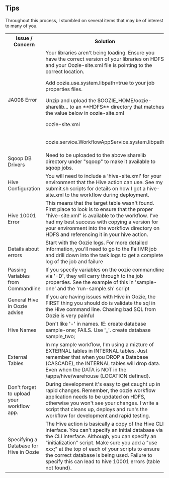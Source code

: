 ## Tips

Throughout this process, I stumbled on several items that may be of interest to many of you.

<table>
<tr>
<th>Issue / Concern</th>
<th>Solution</th>
</tr><tr><td>
JA008 Error
</td><td>
Your libraries aren't being loading.  Ensure you have the correct version of your libraries on HDFS and your Oozie-site.xml file is pointing to the correct location.
<p>Add oozie.use.system.libpath=true to your job properties files.</p>
<p>Unzip and upload the $OOZIE_HOME/oozie-sharelib... to an **HDFS** directory that matches the value below in oozie-site.xml</p>
<p>oozie-site.xml</p>
<br>oozie.service.WorkflowAppService.system.libpath</p>
</td></tr><tr><td>
Sqoop DB Drivers
</td><td>
Need to be uploaded to the above sharelib directory under "sqoop" to make it available to sqoop jobs.
</td></tr><tr><td>
Hive Configuration
</td><td>
You will need to include a 'hive-site.xml' for your environment that the Hive action can use.  See my submit.sh scripts for details on how I got a hive-site.xml to the workflow during deployment.
</td></tr><tr><td>
Hive 10001 Error
</td><td>
This means that the target table wasn't found.  First place to look is to ensure that the proper "hive-site.xml" is available to the workflow.  I've had my best success with copying a version for your environment into the workflow directory on HDFS and referencing it in your hive action.
</td></tr><tr><td>
Details about errors
</td><td>
Start with the Oozie logs.  For more detailed information, you'll need to go to the Fail MR job and drill down into the task logs to get a complete log of the job and failure
</td></tr><tr><td>
Passing Variables from Commandline
</td><td>
If you specify variables on the oozie commandline via '-D', they will carry through to the job properties.  See the example of this in 'sample-one' and the 'run-sample.sh' script
</td></tr><tr><td>
General Hive in Oozie advise
</td><td>
If you are having issues with Hive in Oozie, the FIRST thing you should do is validate the sql in the Hive command line.  Chasing bad SQL from Oozie is very painful
</td></tr><tr><td>
Hive Names
</td><td>
Don't like '-' in names. IE: create database sample-one; FAILS.  Use '_'.  create database sample_two;
</td></tr><tr><td>
External Tables
</td><td>
In my sample workflow, I'm using a mizture of EXTERNAL tables in INTERNAL tables.  Just remember that when you DROP a Database (CASCADE), the INTERNAL tables will drop data.  Even when the DATA is NOT in the /apps/hive/warehouse (LOCATION defined).
</td></tr><tr><td>
Don't forget to upload your workflow app.
</td><td>
During development it's easy to get caught up in rapid changes.  Remember, the oozie workflow application needs to be updated on HDFS, otherwise you won't see your changes.  I write a script that cleans up, deploys and run's the workflow for development and rapid testing.
</td></tr><tr><td>
Specifying a Database for Hive in Oozie
</td><td>
The Hive action is basically a copy of the Hive CLI interface.  You can't specify an initial database via the CLI interface.  Although, you can specify an "initialization" script.  Make sure you add a "use xxx;" at the top of each of your scripts to ensure the correct database is being used. Failure to specify this can lead to hive 10001 errors (table not found).
</td></tr>
</table>